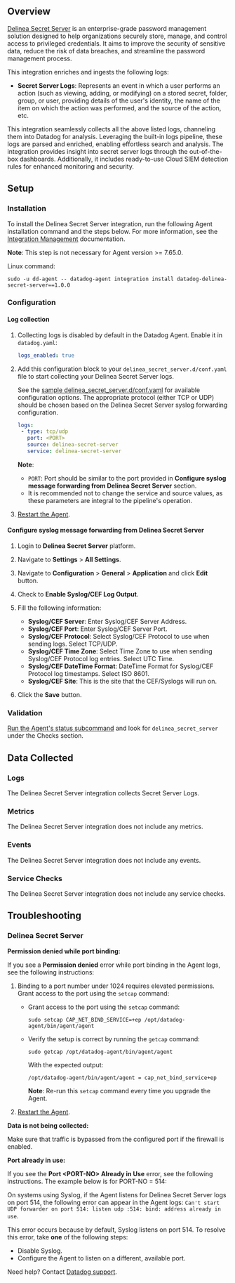 ## Overview

[Delinea Secret Server][4] is an enterprise-grade password management solution designed to help organizations securely store, manage, and control access to privileged credentials. It aims to improve the security of sensitive data, reduce the risk of data breaches, and streamline the password management process.

This integration enriches and ingests the following logs:

- **Secret Server Logs**: Represents an event in which a user performs an action (such as viewing, adding, or modifying) on a stored secret, folder, group, or user, providing details of the user's identity, the name of the item on which the action was performed, and the source of the action, etc.

This integration seamlessly collects all the above listed logs, channeling them into Datadog for analysis. Leveraging the built-in logs pipeline, these logs are parsed and enriched, enabling effortless search and analysis. The integration provides insight into secret server logs through the out-of-the-box dashboards. Additionally, it includes ready-to-use Cloud SIEM detection rules for enhanced monitoring and security.

## Setup

### Installation

To install the Delinea Secret Server integration, run the following Agent installation command and the steps below. For more information, see the [Integration Management][5] documentation.

**Note**: This step is not necessary for Agent version >= 7.65.0.

Linux command:

  ```shell
  sudo -u dd-agent -- datadog-agent integration install datadog-delinea-secret-server==1.0.0
  ```

### Configuration

#### Log collection

1. Collecting logs is disabled by default in the Datadog Agent. Enable it in `datadog.yaml`:

    ```yaml
    logs_enabled: true
    ```

2. Add this configuration block to your `delinea_secret_server.d/conf.yaml` file to start collecting your Delinea Secret Server logs.

    See the [sample delinea_secret_server.d/conf.yaml][7] for available configuration options. The appropriate protocol (either TCP or UDP) should be chosen based on the Delinea Secret Server syslog forwarding configuration.

      ```yaml
      logs:
       - type: tcp/udp
         port: <PORT>
         source: delinea-secret-server
         service: delinea-secret-server
      ```

      **Note**:
      - `PORT`: Port should be similar to the port provided in **Configure syslog message forwarding from Delinea Secret Server** section.
      - It is recommended not to change the service and source values, as these parameters are integral to the pipeline's operation.

3. [Restart the Agent][1].

#### Configure syslog message forwarding from Delinea Secret Server

1. Login to **Delinea Secret Server** platform.
2. Navigate to **Settings** > **All Settings**.
3. Navigate to **Configuration** > **General** > **Application** and click **Edit** button.
4. Check to **Enable Syslog/CEF Log Output**.
5. Fill the following information:

    - **Syslog/CEF Server**: Enter Syslog/CEF Server Address.
    - **Syslog/CEF Port**: Enter Syslog/CEF Server Port.
    - **Syslog/CEF Protocol**: Select Syslog/CEF Protocol to use when sending logs. Select TCP/UDP.
    - **Syslog/CEF Time Zone**: Select Time Zone to use when sending Syslog/CEF Protocol log entries. Select UTC Time.
    - **Syslog/CEF DateTime Format**: DateTime Format for Syslog/CEF Protocol log timestamps. Select ISO 8601.
    - **Syslog/CEF Site**: This is the site that the CEF/Syslogs will run on.

6. Click the **Save** button.

### Validation

[Run the Agent's status subcommand][2] and look for `delinea_secret_server` under the Checks section.

## Data Collected

### Logs

The Delinea Secret Server integration collects Secret Server Logs.

### Metrics

The Delinea Secret Server integration does not include any metrics.

### Events

The Delinea Secret Server integration does not include any events.

### Service Checks

The Delinea Secret Server integration does not include any service checks.

## Troubleshooting

### Delinea Secret Server

**Permission denied while port binding:**

If you see a **Permission denied** error while port binding in the Agent logs, see the following instructions:

   1. Binding to a port number under 1024 requires elevated permissions. Grant access to the port using the `setcap` command:

      - Grant access to the port using the `setcap` command:

         ```shell
         sudo setcap CAP_NET_BIND_SERVICE=+ep /opt/datadog-agent/bin/agent/agent
         ```

      - Verify the setup is correct by running the `getcap` command:

         ```shell
         sudo getcap /opt/datadog-agent/bin/agent/agent
         ```

         With the expected output:

         ```shell
         /opt/datadog-agent/bin/agent/agent = cap_net_bind_service+ep
         ```

         **Note**: Re-run this `setcap` command every time you upgrade the Agent.

   2. [Restart the Agent][1].

**Data is not being collected:**

Make sure that traffic is bypassed from the configured port if the firewall is enabled.

**Port already in use:**

If you see the **Port <PORT-NO\> Already in Use** error, see the following instructions. The example below is for PORT-NO = 514:

On systems using Syslog, if the Agent listens for Delinea Secret Server logs on port 514, the following error can appear in the Agent logs: `Can't start UDP forwarder on port 514: listen udp :514: bind: address already in use`.

This error occurs because by default, Syslog listens on port 514. To resolve this error, take **one** of the following steps:

- Disable Syslog.
- Configure the Agent to listen on a different, available port.

Need help? Contact [Datadog support][3].

[1]: https://docs.datadoghq.com/agent/guide/agent-commands/#start-stop-and-restart-the-agent
[2]: https://docs.datadoghq.com/agent/guide/agent-commands/#agent-status-and-information
[3]: https://docs.datadoghq.com/help/
[4]: https://delinea.com/products/secret-server
[5]: https://docs.datadoghq.com/agent/guide/integration-management/?tab=linux#install
[6]: https://docs.delinea.com/online-help/secret-server/start.htm
[7]: https://github.com/DataDog/integrations-core/blob/master/delinea_secret_server/datadog_checks/delinea_secret_server/data/conf.yaml.example